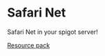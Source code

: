 # Safari Net
Safari Net in your spigot server!

[Resource pack](https://img.acrylicstyle.xyz/upload/34842388/141717107/Yululi_Survival_Server.zip)
